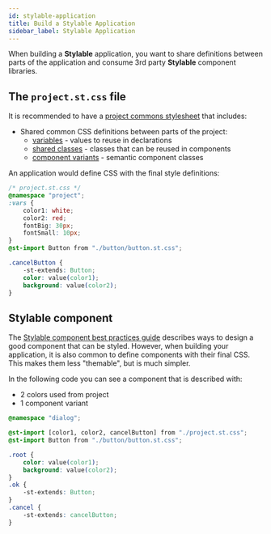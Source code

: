 ```yaml
---
id: stylable-application
title: Build a Stylable Application
sidebar_label: Stylable Application
---
```


When building a **Stylable** application, you want to share definitions between parts of the application and consume 3rd party **Stylable** component libraries. 

## The `project.st.css` file

It is recommended to have a [project commons stylesheet](./project-commons.md) that includes:

* Shared common CSS definitions between parts of the project:
    * [variables](../references/variables.md) - values to reuse in declarations
    * [shared classes](./shared-classes.md) - classes that can be reused in components
    * [component variants](./component-variants.md) - semantic component classes

An application would define CSS with the final style definitions:

```css
/* project.st.css */
@namespace "project";
:vars {
    color1: white;
    color2: red;
    fontBig: 30px;
    fontSmall: 10px;
}
@st-import Button from "./button/button.st.css";

.cancelButton {
    -st-extends: Button;
    color: value(color1);
    background: value(color2);
}
```

## Stylable component

The [Stylable component best practices guide](./component-best-practices.md) describes ways to design a good component that can be styled. However, when building your application, it is also common to define components with their final CSS. This makes them less "themable", but is much simpler.

In the following code you can see a component that is described with:
* 2 colors used from project
* 1 component variant

```css
@namespace "dialog";

@st-import [color1, color2, cancelButton] from "./project.st.css";
@st-import Button from "./button/button.st.css";

.root {
    color: value(color1);
    background: value(color2);
}
.ok {
    -st-extends: Button;
}
.cancel {
    -st-extends: cancelButton;
}
```
